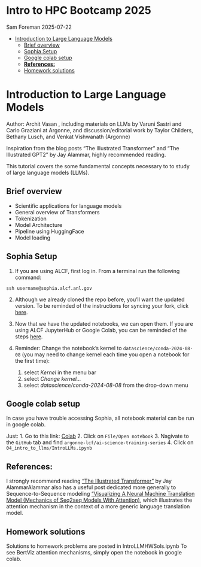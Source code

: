# Intro to HPC Bootcamp 2025
Sam Foreman
2025-07-22

<link rel="preconnect" href="https://fonts.googleapis.com">

- [Introduction to Large Language
  Models](#introduction-to-large-language-models)
  - [Brief overview](#brief-overview)
  - [Sophia Setup](#sophia-setup)
  - [Google colab setup](#google-colab-setup)
  - [**References:**](#references)
  - [Homework solutions](#homework-solutions)

# Introduction to Large Language Models

Author: Archit Vasan , including materials on LLMs by Varuni Sastri and
Carlo Graziani at Argonne, and discussion/editorial work by Taylor
Childers, Bethany Lusch, and Venkat Vishwanath (Argonne)

Inspiration from the blog posts “The Illustrated Transformer” and “The
Illustrated GPT2” by Jay Alammar, highly recommended reading.

This tutorial covers the some fundamental concepts necessary to to study
of large language models (LLMs).

## Brief overview

- Scientific applications for language models
- General overview of Transformers
- Tokenization
- Model Architecture
- Pipeline using HuggingFace
- Model loading

## Sophia Setup

1.  If you are using ALCF, first log in. From a terminal run the
    following command:

<!-- -->

    ssh username@sophia.alcf.anl.gov

2.  Although we already cloned the repo before, you’ll want the updated
    version. To be reminded of the instructions for syncing your fork,
    click
    [here](https://github.com/argonne-lcf/ai-science-training-series/blob/main/00_introToAlcf/03_githubHomework.md).

3.  Now that we have the updated notebooks, we can open them. If you are
    using ALCF JupyterHub or Google Colab, you can be reminded of the
    steps
    [here](https://github.com/argonne-lcf/ai-science-training-series/blob/main/01_intro_AI_on_Supercomputer/01_linear_regression_sgd.ipynb).

4.  Reminder: Change the notebook’s kernel to
    `datascience/conda-2024-08-08` (you may need to change kernel each
    time you open a notebook for the first time):

    1.  select *Kernel* in the menu bar
    2.  select *Change kernel…*
    3.  select *datascience/conda-2024-08-08* from the drop-down menu

## Google colab setup

In case you have trouble accessing Sophia, all notebook material can be
run in google colab.

Just: 1. Go to this link:
[Colab](https://colab.research.google.com/#scrollTo=Wf5KrEb6vrkR) 2.
Click on `File/Open notebook` 3. Nagivate to the `GitHub` tab and find
`argonne-lcf/ai-science-training-series` 4. Click on
`04_intro_to_llms/IntroLLMs.ipynb`

## **References:**

I strongly recommend reading [“The Illustrated
Transformer”](https://jalammar.github.io/illustrated-transformer/) by
Jay AlammarAlammar also has a useful post dedicated more generally to
Sequence-to-Sequence modeling [“Visualizing A Neural Machine Translation
Model (Mechanics of Seq2seq Models With
Attention)](https://jalammar.github.io/visualizing-neural-machine-translation-mechanics-of-seq2seq-models-with-attention/),
which illustrates the attention mechanism in the context of a more
generic language translation model.

## Homework solutions

Solutions to homework problems are posted in IntroLLMHWSols.ipynb To see
BertViz attention mechanisms, simply open the notebook in google colab.
